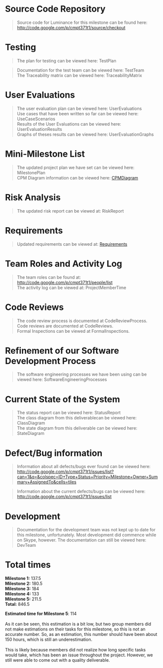 

# Source Code Repository #
> Source code for Luminance for this milestone can be found here:
> http://code.google.com/p/cmpt371t1/source/checkout

# Testing #
> The plan for testing can be viewed here: TestPlan <br>
<blockquote>Documentation for the test team can be viewed here: TestTeam<br>
The Traceability matrix can be viewed here: TraceabilityMatrix</blockquote>

<h1>User Evaluations</h1>
<blockquote>The user evaluation plan can be viewed here: UserEvaluations<br>
Use cases that have been written so far can be viewed here: UseCaseScenarios<br>
Results of the User Evaluations can be viewed here: UserEvaluationResults<br>
Graphs of theses results can be viewed here: UserEvaluationGraphs</blockquote>

<h1>Mini-Milestone List</h1>
<blockquote>The updated project plan we have set can be viewed here:  MilestonePlan<br>
CPM Diagram information can be viewed here: <a href='CPMDiagram.md'>CPMDiagram</a><br></blockquote>

<h1>Risk Analysis</h1>
<blockquote>The updated risk report can be viewed at: RiskReport</blockquote>

<h1>Requirements</h1>
<blockquote>Updated requirements can be viewed at: <a href='Requirements.md'>Requirements</a></blockquote>

<h1>Team Roles and Activity Log</h1>
<blockquote>The team roles can be found at: <a href='http://code.google.com/p/cmpt371t1/people/list'>http://code.google.com/p/cmpt371t1/people/list</a><br>
The activity log can be viewed at: ProjectMemberTime</blockquote>

<h1>Code Reviews</h1>
<blockquote>The code review process is documented at CodeReviewProcess.<br>
Code reviews are documented at CodeReviews.<br>
Formal Inspections can be viewed at FormalInspections.</blockquote>

<h1>Refinement of our Software Development Process</h1>

<blockquote>The software engineering processes we have been using can be viewed here: SoftwareEngineeringProcesses</blockquote>

<h1>Current State of the System</h1>

<blockquote>The status report can be viewed here: StatusReport<br>
The class diagram from this deliverablecan be viewed here: ClassDiagram<br>
The state diagram from this deliverable can be viewed here: StateDiagram</blockquote>

<h1>Defect/Bug information</h1>

<blockquote>Information about all defects/bugs ever found can be viewed here: <a href='http://code.google.com/p/cmpt371t1/issues/list?can=1&q=&colspec=ID+Type+Status+Priority+Milestone+Owner+Summary+AssignedTo&cells=tiles'>http://code.google.com/p/cmpt371t1/issues/list?can=1&amp;q=&amp;colspec=ID+Type+Status+Priority+Milestone+Owner+Summary+AssignedTo&amp;cells=tiles</a></blockquote>

<blockquote>Information about the current defects/bugs can be viewed here: <a href='http://code.google.com/p/cmpt371t1/issues/list'>http://code.google.com/p/cmpt371t1/issues/list</a></blockquote>

<h1>Development</h1>
<blockquote>Documentation for the development team was not kept up to date for this milestone, unfortunately.  Most development did commence while on Skype, however.  The documentation can still be viewed here: DevTeam</blockquote>

<h1>Total times</h1>
<b>Milestone 1:</b> 137.5 <br>
<b>Milestone 2:</b> 180.5 <br>
<b>Milestone 3:</b> 184 <br>
<b>Milestone 4:</b> 133 <br>
<b>Milestone 5:</b> 211.5 <br>
<b>Total:</b> 846.5 <br>

<b>Estimated time for Milestone 5</b>: 114<br>
<br>
As it can be seen, this estimation is a bit low, but two group members did not make estimations on their tasks for this milestone, so this is not an accurate number.  So, as an estimation, this number should have been about 150 hours, which is still an underestimation.<br>
<br>
This is likely because members did not realize how long specific tasks would take, which has been an issue throughout the project.  However, we still were able to come out with a quality deliverable.